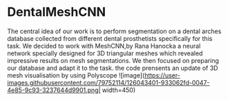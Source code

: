 # DentalMeshCNN
The central idea of our work is to perform segmentation on a dental
arches database collected from different dental prosthetists specifically
for this task.
We decided to work with MeshCNN,by Rana Hanocka
a neural network specially designed for 3D triangular meshes which
revealed impressive results on mesh segmentations. We then focused
on preparing our database and adapt it to the task.
the code prensents an update of 3D mesh visualisation by using Polyscope 
![image](https://user-images.githubusercontent.com/79752114/126043401-933062fd-0047-4e85-9c93-3237644d9901.png|  width=450)  
